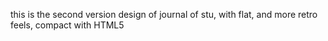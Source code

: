 this is the second version design of journal of stu, with flat, and more retro feels, compact with HTML5
